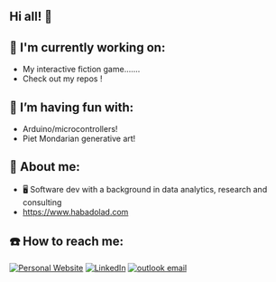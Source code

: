 ## Hi all! 👋

<!--
**HabadOlad/HabadOlad** is a ✨ _special_ ✨ repository because its `README.md` (this file) appears on your GitHub profile.

Here are some ideas to get you started:

- 🔭 I’m currently working on ...
- 🌱 I’m currently learning ...
- 👯 I’m looking to collaborate on ...
- 🤔 I’m looking for help with ...
- 💬 Ask me about ...
- 📫 How to reach me: ...
- ⚡ Fun fact: ...
-->

## 🔭 I'm currently working on: 
- My interactive fiction game.......
- Check out my repos !


## 🌱 I’m having fun with:
- Arduino/microcontrollers!
- Piet Mondarian generative art!


## 🔎 About me:
- 🖥 Software dev with a background in data analytics, research and consulting
- https://www.habadolad.com 


## ☎️ How to reach me:
<a href="https://www.habadolad.com" target="_blank"><img alt="Personal Website" src="https://img.shields.io/badge/Website-%23FEE715.svg?&style=for-the-badge&logoColor=white&logo=googlechrome" /></a>
<a href="https://www.linkedin.com/in/habad-olad/" target="_blank"><img alt="LinkedIn" src="https://img.shields.io/badge/linkedin-%230077B5.svg?&style=for-the-badge&logo=linkedin&logoColor=white?logo=linkedin" /></a>
<a href="mailto:habadolad@outlook.com" target="_blank"> <img alt="outlook email" src="https://img.shields.io/badge/Email%20%20%20-blue?style=for-the-badge&logo=email&logoColor=white"/> 
</a>

